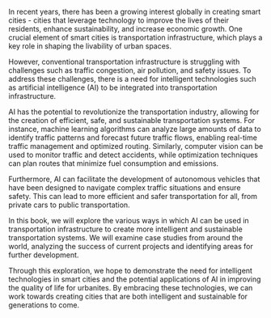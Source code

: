 

In recent years, there has been a growing interest globally in creating smart cities - cities that leverage technology to improve the lives of their residents, enhance sustainability, and increase economic growth. One crucial element of smart cities is transportation infrastructure, which plays a key role in shaping the livability of urban spaces.

However, conventional transportation infrastructure is struggling with challenges such as traffic congestion, air pollution, and safety issues. To address these challenges, there is a need for intelligent technologies such as artificial intelligence (AI) to be integrated into transportation infrastructure.

AI has the potential to revolutionize the transportation industry, allowing for the creation of efficient, safe, and sustainable transportation systems. For instance, machine learning algorithms can analyze large amounts of data to identify traffic patterns and forecast future traffic flows, enabling real-time traffic management and optimized routing. Similarly, computer vision can be used to monitor traffic and detect accidents, while optimization techniques can plan routes that minimize fuel consumption and emissions.

Furthermore, AI can facilitate the development of autonomous vehicles that have been designed to navigate complex traffic situations and ensure safety. This can lead to more efficient and safer transportation for all, from private cars to public transportation.

In this book, we will explore the various ways in which AI can be used in transportation infrastructure to create more intelligent and sustainable transportation systems. We will examine case studies from around the world, analyzing the success of current projects and identifying areas for further development.

Through this exploration, we hope to demonstrate the need for intelligent technologies in smart cities and the potential applications of AI in improving the quality of life for urbanites. By embracing these technologies, we can work towards creating cities that are both intelligent and sustainable for generations to come.
